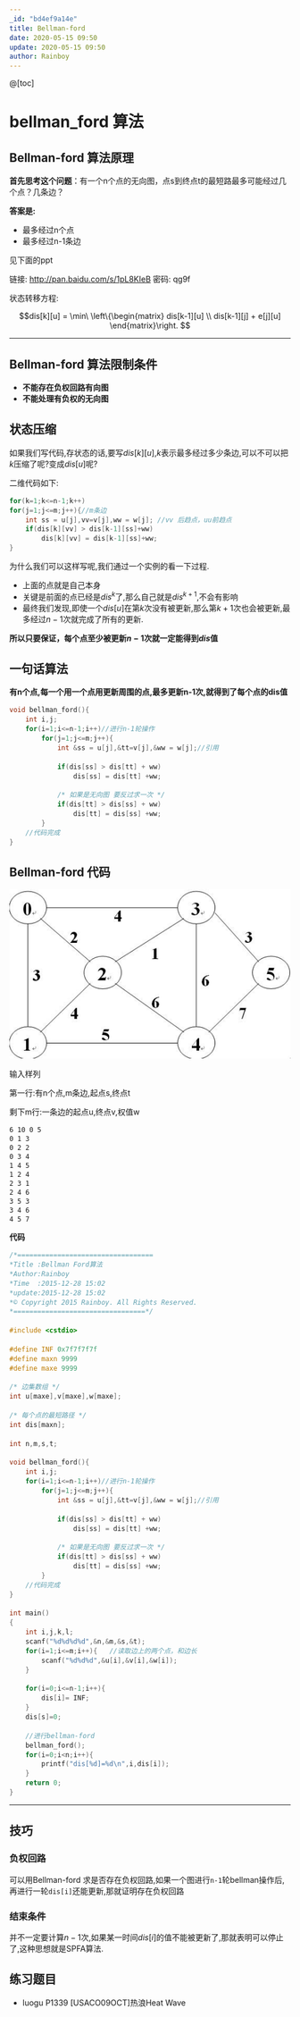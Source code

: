 ```yaml
---
_id: "bd4ef9a14e"
title: Bellman-ford
date: 2020-05-15 09:50
update: 2020-05-15 09:50
author: Rainboy
---
```


@[toc]
# bellman_ford 算法

## Bellman-ford 算法原理

**首先思考这个问题**：有一个n个点的无向图，点s到终点t的最短路最多可能经过几个点？几条边？

**答案是:**

- 最多经过n个点
- 最多经过n-1条边

见下面的ppt


链接: http://pan.baidu.com/s/1pL8KIeB 密码: qg9f


状态转移方程:

$$dis[k][u] = \min\
\left\{\begin{matrix}
 dis[k-1][u] \\ 
 dis[k-1][j] + e[j][u]
\end{matrix}\right.
$$

----------------------------


## Bellman-ford 算法限制条件

 - **不能存在负权回路有向图**
 - **不能处理有负权的无向图**

## 状态压缩


如果我们写代码,存状态的话,要写$dis[k][u]$,$k$表示最多经过多少条边,可以不可以把$k$压缩了呢?变成$dis[u]$呢?


二维代码如下:

```c
for(k=1;k<=n-1;k++)
for(j=1;j<=m;j++){//m条边
    int ss = u[j],vv=v[j],ww = w[j]; //vv 后趋点，uu前趋点
    if(dis[k][vv] > dis[k-1][ss]+ww)
        dis[k][vv] = dis[k-1][ss]+ww;
}
```

为什么我们可以这样写呢,我们通过一个实例的看一下过程.

<!--todo！！！ 实例应该是一个动画,-->

<!--一个二维数组，一个一维数组，解释清楚-->


 - 上面的点就是自己本身
 - 关键是前面的点已经是$dis^{k}$了,那么自己就是$dis^{k+1}$,不会有影响
 - 最终我们发现,即使一个$dis[u]$在第$k$次没有被更新,那么第$k+1$次也会被更新,最多经过$n-1$次就完成了所有的更新.


**所以只要保证，每个点至少被更新$n-1$次就一定能得到$dis$值**


## 一句话算法

<!-- template start -->
**有n个点,每一个用一个点用更新周围的点,最多更新n-1次,就得到了每个点的dis值**

```c
void bellman_ford(){
    int i,j;
    for(i=1;i<=n-1;i++)//进行n-1轮操作
        for(j=1;j<=m;j++){
            int &ss = u[j],&tt=v[j],&ww = w[j];//引用
            
            if(dis[ss] > dis[tt] + ww)
                dis[ss] = dis[tt] +ww;

            /* 如果是无向图 要反过求一次 */
            if(dis[tt] > dis[ss] + ww)
                dis[tt] = dis[ss] +ww;
        }
    //代码完成
}
```
<!-- template end -->

## Bellman-ford 代码


![一个图](/images/一个图.jpg)

输入样列

第一行:有n个点,m条边,起点s,终点t

剩下m行:一条边的起点u,终点v,权值w

```
6 10 0 5
0 1 3
0 2 2
0 3 4
1 4 5
1 2 4
2 3 1
2 4 6
3 5 3
3 4 6
4 5 7
```

**代码**

```c
/*==================================
*Title :Bellman Ford算法
*Author:Rainboy
*Time  :2015-12-28 15:02
*update:2015-12-28 15:02
*© Copyright 2015 Rainboy. All Rights Reserved.
*=================================*/

#include <cstdio>

#define INF 0x7f7f7f7f
#define maxn 9999
#define maxe 9999

/* 边集数组 */
int u[maxe],v[maxe],w[maxe];

/* 每个点的最短路径 */
int dis[maxn];

int n,m,s,t;

void bellman_ford(){
    int i,j;
    for(i=1;i<=n-1;i++)//进行n-1轮操作
        for(j=1;j<=m;j++){
            int &ss = u[j],&tt=v[j],&ww = w[j];//引用
            
            if(dis[ss] > dis[tt] + ww)
                dis[ss] = dis[tt] +ww;

            /* 如果是无向图 要反过求一次 */
            if(dis[tt] > dis[ss] + ww)
                dis[tt] = dis[ss] +ww;
        }
    //代码完成
}

int main()
{
    int i,j,k,l;
    scanf("%d%d%d%d",&n,&m,&s,&t);
    for(i=1;i<=m;i++){   //读取边上的两个点，和边长
        scanf("%d%d%d",&u[i],&v[i],&w[i]);
    }
    
    for(i=0;i<=n-1;i++){
        dis[i]= INF;
    }
    dis[s]=0;
    
    //进行bellman-ford
    bellman_ford();
    for(i=0;i<n;i++){
        printf("dis[%d]=%d\n",i,dis[i]);
    }
    return 0;
}
```

------------------------



## 技巧

### 负权回路

可以用Bellman-ford 求是否存在负权回路,如果一个图进行`n-1`轮bellman操作后,再进行一轮`dis[i]`还能更新,那就证明存在负权回路


### 结束条件

并不一定要计算$n-1$次,如果某一时间$dis[i]$的值不能被更新了,那就表明可以停止了,这种思想就是SPFA算法.

## 练习题目

 - luogu P1339 [USACO09OCT]热浪Heat Wave
